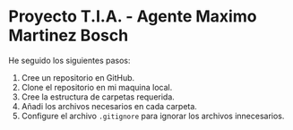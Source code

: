 # Proyecto T.I.A. - Agente Maximo Martinez Bosch

He seguido los siguientes pasos:

1. Cree un repositorio en GitHub.
2. Clone el repositorio en mi maquina local.
3. Cree la estructura de carpetas requerida.
4. Añadi los archivos necesarios en cada carpeta.
5. Configure el archivo `.gitignore` para ignorar los archivos innecesarios.
